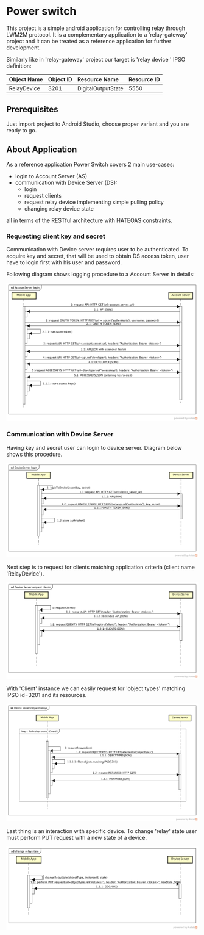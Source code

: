 # Power switch

This project is a simple android application for controlling relay
through LWM2M protocol.
It is a complementary application to a 'relay-gateway' project
and it can be treated as a reference application for further development.

Similarly like in 'relay-gateway' project our target is 'relay device ' IPSO definition:

| Object Name       | Object ID      | Resource Name       | Resource ID |
| :----             | :--------------| :-------------------| :-----------|
| RelayDevice       | 3201           | DigitalOutputState  | 5550        |

## Prerequisites

Just import project to Android Studio, choose proper variant and you are
ready to go.

## About Application

As a reference application Power Switch covers 2 main use-cases:

* login to Account Server (AS)
* communication with Device Server (DS):
    + login
    + request clients
    + request relay device implementing simple pulling policy
    + changing relay device state

all in terms of the RESTful architecture with HATEOAS constraints.

### Requesting client key and secret
Communication with Device server requires user to be authenticated.
To acquire key and secret, that will be used to obtain DS access token, user
have to login first with his user and password.   

Following diagram shows logging procedure to a Account Server in details:

![Logging to Account Server Sequence Diagram](docs/account_server_login_diag.png)

### Communication with Device Server

Having key and secret user can login to device server. Diagram below shows this procedure.

![Device Server Login Sequence Diagram](docs/device_server_login_diag.png)

Next step is to request for clients matching application criteria (client name 'RelayDevice').

![Request Clients Sequence Diagram](docs/request_clients_diag.png)

With 'Client' instance we can easily request for 'object types' matching IPSO id=3201 and
its resources.

![Request Relays Sequence Diagram](docs/request_relays_diag.png)

Last thing is an interaction with specific device. To change 'relay' state user must perform PUT request 
with a new state of a device.

![Change State Sequence Diagram](docs/change_relay_state_diag.png)
